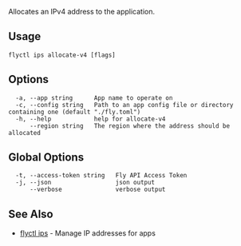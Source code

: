Allocates an IPv4 address to the application.

## Usage

~~~
flyctl ips allocate-v4 [flags]
~~~

## Options

~~~
  -a, --app string      App name to operate on
  -c, --config string   Path to an app config file or directory containing one (default "./fly.toml")
  -h, --help            help for allocate-v4
      --region string   The region where the address should be allocated
~~~

## Global Options

~~~
  -t, --access-token string   Fly API Access Token
  -j, --json                  json output
      --verbose               verbose output
~~~

## See Also

* [flyctl ips](/docs/flyctl/ips/)	 - Manage IP addresses for apps

